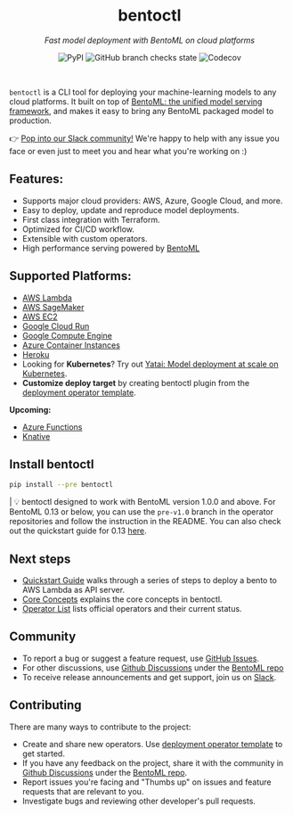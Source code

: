 <div align="center">
  <h1>bentoctl</h1>
  <i>Fast model deployment with BentoML on cloud platforms</i>
  <p>
    <img alt="PyPI" src="https://img.shields.io/pypi/v/bentoctl?style=flat-square">
    <img alt="GitHub branch checks state" src="https://img.shields.io/github/checks-status/bentoml/bentoctl/main?style=flat-square">
    <img alt="Codecov" src="https://img.shields.io/codecov/c/github/bentoml/bentoctl?style=flat-square">
</p>
</div>

<br>

`bentoctl` is a CLI tool for deploying your machine-learning models to any cloud platforms. It built on top of [BentoML: the unified model serving framework](https://github.com/bentoml/BentoML), and makes it easy to bring any BentoML packaged model to production.

👉 [Pop into our Slack community!](https://l.linklyhq.com/l/ktPp) We're happy to help with any issue you face or even just to meet you and hear what you're working on :)

## Features:

* Supports major cloud providers: AWS, Azure, Google Cloud, and more.
* Easy to deploy, update and reproduce model deployments.
* First class integration with Terraform.
* Optimized for CI/CD workflow.
* Extensible with custom operators.
* High performance serving powered by [BentoML](https://github.com/bentoml/BentoML)

## Supported Platforms:

* [AWS Lambda](https://github.com/bentoml/aws-lambda-deploy)
* [AWS SageMaker](https://github.com/bentoml/aws-sagemaker-deploy)
* [AWS EC2](https://github.com/bentoml/aws-ec2-deploy)
* [Google Cloud Run](https://github.com/bentoml/google-cloud-run-deploy)
* [Google Compute Engine](https://github.com/bentoml/google-compute-engine-deploy)
* [Azure Container Instances](https://github.com/bentoml/azure-container-instances-deploy)
* [Heroku](https://github.com/bentoml/heroku-deploy)
* Looking for **Kubernetes**? Try out [Yatai: Model deployment at scale on Kubernetes](https://github.com/bentoml/Yatai).
* **Customize deploy target** by creating bentoctl plugin from the [deployment operator template](https://github.com/bentoml/bentoctl-operator-template).

**Upcoming:**
* [Azure Functions](https://github.com/bentoml/azure-functions-deploy)
* [Knative](https://github.com/bentoml/bentoctl/issues/79)


## Install bentoctl
```bash
pip install --pre bentoctl
```

| 💡 bentoctl designed to work with BentoML version 1.0.0 and above. For BentoML 0.13 or below, you can use the `pre-v1.0` branch in the operator repositories and follow the instruction in the README. You can also check out the quickstart guide for 0.13 [here](./docs/013-deployment.md).




## Next steps

- [Quickstart Guide](./docs/quickstart.md) walks through a series of steps to deploy a bento to AWS Lambda as API server.
- [Core Concepts](./docs/core-concepts.md) explains the core concepts in bentoctl.
- [Operator List](./docs/operator-list.md) lists official operators and their current status.

## Community

- To report a bug or suggest a feature request, use [GitHub Issues](https://github.com/bentoml/bentoctl/issues/new/choose).
- For other discussions, use [Github Discussions](https://github.com/bentoml/BentoML/discussions) under the [BentoML repo](https://github.com/bentoml/BentoML/)
- To receive release announcements and get support, join us on [Slack](http://join.slack.bentoml.org).


## Contributing

There are many ways to contribute to the project:

- Create and share new operators. Use [deployment operator template](https://github.com/bentoml/bentoctl-operator-template) to get started.
- If you have any feedback on the project, share it with the community in [Github Discussions](https://github.com/bentoml/BentoML/discussions) under the [BentoML repo](https://github.com/bentoml/BentoML/).
- Report issues you're facing and "Thumbs up" on issues and feature requests that are relevant to you.
- Investigate bugs and reviewing other developer's pull requests.
